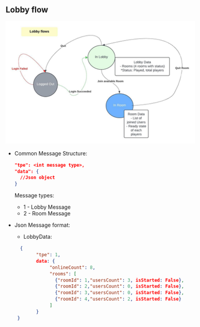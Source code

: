 ## Lobby flow
![Lobby Flow](lobby-flow.jpeg)
- Common Message Structure:
   ```json
   "tpe": <int message type>,
   "data": {
     //Json object
   }
   ```
   Message types:
    - 1 - Lobby Message
    - 2 - Room Message

- Json Message format:
  + LobbyData: 
  ```json
    {
          "tpe": 1,
          data: {
               "onlineCount": 8,
               "rooms": [
                 {"roomId": 1,"usersCount": 3, isStarted: False},
                 {"roomId": 2,"usersCount": 0, isStarted: False},
                 {"roomId": 3,"usersCount": 0, isStarted: False},
                 {"roomId": 4,"usersCount": 2, isStarted: False}
               ]
          }
   }
  ````
  ```

